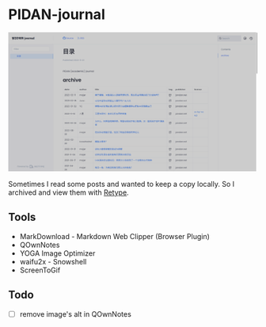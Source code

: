 # PIDAN-journal

![](PIDAN-journal.png)

Sometimes I read some posts and wanted to keep a copy locally. So I archived and view them with [Retype](https://retype.com/).

## Tools

- MarkDownload - Markdown Web Clipper (Browser Plugin)
- QOwnNotes
- YOGA Image Optimizer
- waifu2x - Snowshell
- ScreenToGif

## Todo

- [ ] remove image's alt in QOwnNotes